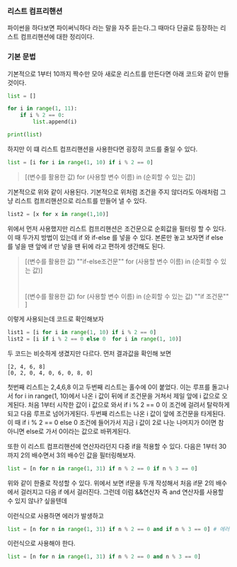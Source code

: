 ### 리스트 컴프리핸션

파이썬을 하다보면 파이써닉하다 라는 말을 자주 듣는다.그 때마다 단골로 등장하는 리스트 컴프리핸션에 대한 정리이다.


### 기본 문법

기본적으로 1부터 10까지 짝수만 모아 새로운 리스트를 만든다면 아래 코드와 같이 만들 것이다.
```python
list = []

for i in range(1, 11):
    if i % 2 == 0:
        list.append(i)

print(list)
```

하지만 이 떄 리스트 컴프리핸션을 사용한다면 굉장히 코드를 줄일 수 있다.
```python
list = [i for i in range(1, 10) if i % 2 == 0]
```

> [(변수를 활용한 값) for (사용할 변수 이름) in (순회할 수 있는 값)]

기본적으로 위와 같이 사용된다. 기본적으로 위처럼 조건을 주지 않더라도 아래처럼 그냥 리스트 컴프리핸션으로 리스트를 만들어 낼 수 있다.
```python
list2 = [x for x in range(1,10)]
```

위에서 먼저 사용했지만 리스트 컴프리핸션은 조건문으로 순회값을 필터링 할 수 있다.
이 때 두가지 방법이 있는데 if 와 if-else 를 넣을 수 있다.
본론만 놓고 보자면 if else 를 넣을 땐 앞에 if 만 넣을 땐 뒤에 라고 편하게 생간해도 된다.

> [(변수를 활용한 값) ""if-else조건문"" for (사용할 변수 이름) in (순회할 수 있는 값)]
> #
> [(변수를 활용한 값) for (사용할 변수 이름) in (순회할 수 있는 값) ""if 조건문"" ]

이렇게 사용되는데 코드로 확인해보자

```python
list1 = [i for i in range(1, 10) if i % 2 == 0]
list2 = [i if i % 2 == 0 else 0  for i in range(1, 10)]
```

두 코드는 비슷하게 생겼지만 다르다. 먼저 결과값을 확인해 보면
```
[2, 4, 6, 8]
[0, 2, 0, 4, 0, 6, 0, 8, 0]
```

첫번째 리스트는 2,4,6,8 이고 두번째 리스트는 홀수에 0이 붙었다. 
이는 루프를 돌고나서 for i in range(1, 10)에서 나온 i 값이 뒤에 if 조건문을 거쳐서 제일 앞에 i 값으로 오게된다.
처음 1부터 시작한 값이 i 값으로 와서 if i % 2 == 0 이 조건에 걸려서 탈락하게 되고 다음 루프로 넘어가게된다.
두번째 리스트는 나온 i 값이 앞에 조건문을 타게된다.이 때 if i % 2 == 0 else 0 조건에 들어가서 지금 i 값이 2로 나눈 나머지가 0이면 참 아니면 else로 가서 0이라는 값으로 바뀌게된다. 

또한 이 리스트 컴프리핸션에 연산자라던지 다중 if을 적용할 수 있다.
다음은 1부터 30까지 2의 배수면서 3의 배수인 값을 필터링해보자.
```python
list = [n for n in range(1, 31) if n % 2 == 0 if n % 3 == 0]
```
위와 같이 한줄로 작성할 수 있다. 위에서 보면 if문을 두개 작성해서 처음 if문 2의 배수에서 걸러지고 다음 if 에서 걸러진다. 그런데 이럼 &&연산자 즉 and 연산자를 사용할 수 있지 않나? 싶을텐데

이런식으로 사용하면 에러가 발생하고
```python
list = [n for n in range(1, 31) if n % 2 == 0 and if n % 3 == 0] # 에러
```

이런식으로 사용해야 한다.
```python
list = [n for n in range(1, 31) if n % 2 == 0 and n % 3 == 0] 
```
